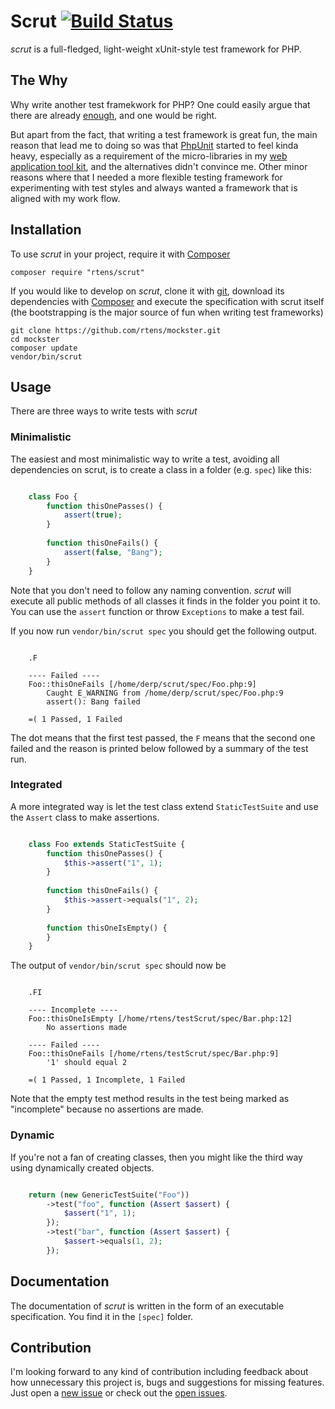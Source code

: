 # Scrut [![Build Status](https://travis-ci.org/rtens/scrut.png?branch=master)](https://travis-ci.org/rtens/scrut)

*scrut* is a full-fledged, light-weight xUnit-style test framework for PHP.


## The Why ##

Why write another test framekwork for PHP? One could easily argue that there are already [enough], and one would be right.

But apart from the fact, that writing a test framework is great fun, the main reason that lead me to doing so was that
[PhpUnit] started to feel kinda heavy, especially as a requirement of the micro-libraries in my [web application tool kit],
and the alternatives didn't convince me. Other minor reasons where that I needed a more flexible testing framework for
experimenting with test styles and always wanted a framework that is aligned with my work flow.

[enough]: http://en.wikipedia.org/wiki/List_of_unit_testing_frameworks#PHP
[PhpUnit]: http://phpunit.de/
[web application tool kit]: http://github.com/watoki/


## Installation ##

To use *scrut* in your project, require it with [Composer]

    composer require "rtens/scrut"
    
If you would like to develop on *scrut*, clone it with [git], download its dependencies with [Composer] and execute 
the specification with scrut itself (the bootstrapping is the major source of fun when writing test frameworks)

    git clone https://github.com/rtens/mockster.git
    cd mockster
    composer update
    vendor/bin/scrut

[Composer]: http://getcomposer.org/download/
[git]: https://git-scm.com/


## Usage ##

There are three ways to write tests with *scrut*

### Minimalistic ###

The easiest and most minimalistic way to write a test, avoiding all dependencies on scrut, 
is to create a class in a folder (e.g. `spec`) like this:

```php

    class Foo {
        function thisOnePasses() {
            assert(true);
        }
        
        function thisOneFails() {
            assert(false, "Bang");
        }
    }
```

Note that you don't need to follow any naming convention. *scrut* will execute all public methods of all classes
it finds in the folder you point it to. You can use the `assert` function or throw `Exceptions` to make a test fail.

If you now run `vendor/bin/scrut spec` you should get the following output.

```

    .F
    
    ---- Failed ----
    Foo::thisOneFails [/home/derp/scrut/spec/Foo.php:9]
        Caught E_WARNING from /home/derp/scrut/spec/Foo.php:9
        assert(): Bang failed
        
    =( 1 Passed, 1 Failed

```

The dot means that the first test passed, the `F` means that the second one failed and the reason is printed below
followed by a summary of the test run.

### Integrated ###

A more integrated way is let the test class extend `StaticTestSuite` and use the `Assert` class to make assertions.

```php

    class Foo extends StaticTestSuite {
        function thisOnePasses() {
            $this->assert("1", 1);
        }
        
        function thisOneFails() {
            $this->assert->equals("1", 2);
        }
        
        function thisOneIsEmpty() {
        }
    }
```

The output of `vendor/bin/scrut spec` should now be

```

    .FI

    ---- Incomplete ----
    Foo::thisOneIsEmpty [/home/rtens/testScrut/spec/Bar.php:12]
        No assertions made
    
    ---- Failed ----
    Foo::thisOneFails [/home/rtens/testScrut/spec/Bar.php:9]
        '1' should equal 2
    
    =( 1 Passed, 1 Incomplete, 1 Failed
```

Note that the empty test method results in the test being marked as "incomplete" because no assertions are made.

### Dynamic ###

If you're not a fan of creating classes, then you might like the third way using dynamically created objects.

```php

    return (new GenericTestSuite("Foo"))
        ->test("foo", function (Assert $assert) {
            $assert("1", 1);
        });
        ->test("bar", function (Assert $assert) {
            $assert->equals(1, 2);
        });
```


## Documentation ##

The documentation of *scrut* is written in the form of an executable specification. You find it in the `[spec]` folder.

[spec]: http://github.com/rtens/scrut/tree/master/spec/rtens/scrut


## Contribution ##

I'm looking forward to any kind of contribution including feedback about how unnecessary this project is, bugs
and suggestions for missing features. Just open a [new issue] or check out the [open issues].

[new issue]: https://github.com/rtens/mockster/issues/new
[open issues]: https://github.com/rtens/mockster/issues

